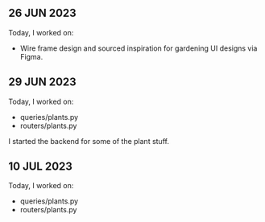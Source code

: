 ## 26 JUN 2023
Today, I worked on:

* Wire frame design and sourced inspiration for gardening UI designs via Figma.

## 29 JUN 2023
Today, I worked on:

* queries/plants.py
* routers/plants.py

I started the backend for some of the plant stuff.

## 10 JUL 2023
Today, I worked on:

* queries/plants.py
* routers/plants.py

